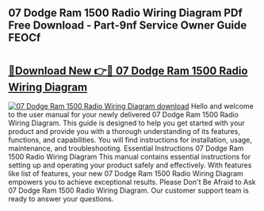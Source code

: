 ## 07 Dodge Ram 1500 Radio Wiring Diagram PDf Free Download - Part-9nf Service Owner Guide FEOCf

# <h2><a href="http://dfr6lez.blite.top/?on=07+Dodge+Ram+1500+Radio+Wiring+Diagram">🔗Download New 👉🔴 07 Dodge Ram 1500 Radio Wiring Diagram</a></h2>

[![07 Dodge Ram 1500 Radio Wiring Diagram download](https://i.imgur.com/lujVjoI.png)](http://dfr6lez.blite.top/?on=07+Dodge+Ram+1500+Radio+Wiring+Diagram)
Hello and welcome to the user manual for your newly delivered 07 Dodge Ram 1500 Radio Wiring Diagram. This guide is designed to help you get started with your product and provide you with a thorough understanding of its features, functions, and capabilities. You will find instructions for installation, usage, maintenance, and troubleshooting. Essential Instructions 07 Dodge Ram 1500 Radio Wiring Diagram This manual contains essential instructions for setting up and operating your product safely and effectively. With features like list of features, your new 07 Dodge Ram 1500 Radio Wiring Diagram empowers you to achieve exceptional results. Please Don't Be Afraid to Ask 07 Dodge Ram 1500 Radio Wiring Diagram. Our customer support team is ready to answer your questions.
